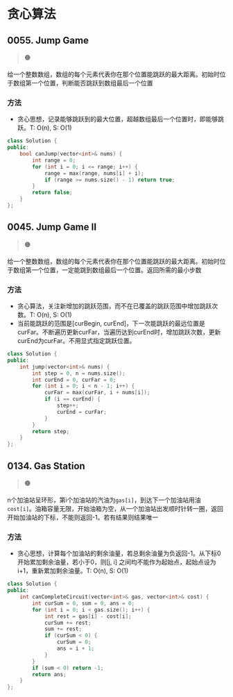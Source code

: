 # 贪心算法

## 0055. Jump Game

> :orange_circle:

给一个整数数组，数组的每个元素代表你在那个位置能跳跃的最大距离。初始时位于数组第一个位置，判断能否跳跃到数组最后一个位置

### 方法

- 贪心思想，记录能够跳跃到的最大位置，超越数组最后一个位置时，即能够跳跃。T: O(n), S: O(1)

```cpp
class Solution {
public:
    bool canJump(vector<int>& nums) {
        int range = 0;
        for (int i = 0; i <= range; i++) {
            range = max(range, nums[i] + i);
            if (range >= nums.size() - 1) return true;
        }
        return false;
    }
};
```

## 0045. Jump Game II

> :orange_circle:

给一个整数数组，数组的每个元素代表你在那个位置能跳跃的最大距离。初始时位于数组第一个位置，一定能跳到数组最后一个位置。返回所需的最小步数

### 方法

- 贪心算法，关注新增加的跳跃范围，而不在已覆盖的跳跃范围中增加跳跃次数。T: O(n), S: O(1)
- 当前能跳跃的范围是[curBegin, curEnd]，下一次能跳跃的最远位置是curFar。不断遍历更新curFar，当遍历达到curEnd时，增加跳跃次数，更新curEnd为curFar。不用显式指定跳跃位置。

```cpp
class Solution {
public:
    int jump(vector<int>& nums) {
        int step = 0, n = nums.size();
        int curEnd = 0, curFar = 0;
        for (int i = 0; i < n - 1; i++) {
            curFar = max(curFar, i + nums[i]);
            if (i == curEnd) {
                step++;
                curEnd = curFar;
            }
        }
        return step;
    }
};
```

## 0134. Gas Station

> :orange_circle:

n个加油站呈环形，第i个加油站的汽油为`gas[i]`，到达下一个加油站用油`cost[i]`。油箱容量无限，开始油箱为空，从一个加油站出发顺时针转一圈，返回开始加油站的下标，不能则返回-1。若有结果则结果唯一

### 方法

- 贪心思想，计算每个加油站的剩余油量，若总剩余油量为负返回-1。从下标0开始累加剩余油量，若小于0，则[j, i] 之间均不能作为起始点，起始点设为i+1，重新累加剩余油量。T: O(n), S: O(1)

```cpp
class Solution {
public:
    int canCompleteCircuit(vector<int>& gas, vector<int>& cost) {
        int curSum = 0, sum = 0, ans = 0;
        for (int i = 0; i < gas.size(); i++) {
            int rest = gas[i] - cost[i];
            curSum += rest;
            sum += rest;
            if (curSum < 0) {
                curSum = 0;
                ans = i + 1;
            }
        }
        if (sum < 0) return -1;
        return ans;
    }
};
```

